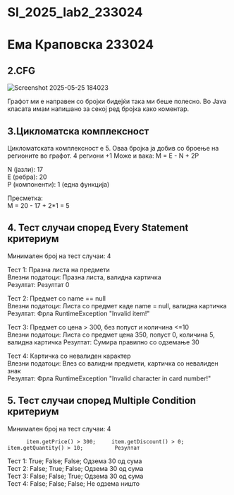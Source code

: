 # SI_2025_lab2_233024
# Ема Краповска 233024


## 2.CFG 
![Screenshot 2025-05-25 184023](https://github.com/user-attachments/assets/0c6de3bf-268e-4665-a2c9-fc96a78ed665)

Графот ми е направен со бројки бидејќи така ми беше полесно. Во Java класата имам напишано за секој ред бројка како коментар.



## 3.Цикломатска комплексност
Цикломатската комплексност е 5. Оваа бројка ја добив со броење на регионите во графот. 4 региони +1
Може и вака:
M = E - N + 2P

N (јазли): 17  
E (ребра): 20  
P (компоненти): 1 (една функција)

Пресметка:  
M = 20 - 17 + 2*1 = 5




## 4. Тест случаи според Every Statement критериум

Минимален број на тест случаи: 4
                   
Тест 1: Празна листа на предмети      
Влезни податоци: Празна листа, валидна картичка     
Резултат: Резултат 0     

Тест 2: Предмет со name == null      
Влезни податоци: Листа со предмет каде name = null, валидна картичка    
Резултат: Фрла RuntimeException "Invalid item!" 

Тест 3: Предмет со цена > 300, без попуст и количина <=10     
Влезни податоци: Листа со предмет цена 350, попуст 0, количина 5, валидна картичка 
Резултат: Сумира правилно со одземање 30  

Тест 4: Картичка со невалиден карактер       
Влезни податоци: Влез со валидни предмети, картичка со невалиден знак     
Резултат: Фрла RuntimeException "Invalid character in card number!" 


## 5. Тест случаи според Multiple Condition критериум

Минимален број на тест случаи: 4 

          item.getPrice() > 300;     item.getDiscount() > 0;     item.getQuantity() > 10;          Резултат                        
Тест 1:          True;                      False;                     False;                      Одзема 30 од сума                        
Тест 2:          False;                     True;                      False;                      Одзема 30 од сума                        
Тест 3:          False;                     False;                     True;                       Одзема 30 од сума                        
Тест 4:          False;                     False;                     False;                      Не одзема ништо                          




